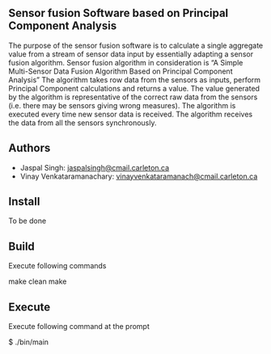 ## Sensor fusion Software based on Principal Component Analysis ##

The purpose of the sensor fusion software is to calculate a single aggregate value from a stream of sensor data input by essentially adapting a sensor fusion algorithm. Sensor fusion algorithm in consideration is “A Simple Multi-Sensor Data Fusion Algorithm Based on Principal Component
Analysis” The algorithm takes row data from the sensors as inputs, perform Principal Component calculations and returns a value. The value generated by the algorithm is representative of the correct raw data from the sensors (i.e. there may be sensors giving wrong measures). The algorithm is executed every time new sensor data is received. The algorithm receives the data from all the sensors synchronously.

## Authors

- Jaspal Singh: jaspalsingh@cmail.carleton.ca
- Vinay Venkataramanachary: vinayvenkataramanach@cmail.carleton.ca

## Install
To be done

## Build
Execute following commands

make clean
make

## Execute
Execute following command at the prompt

$ ./bin/main
